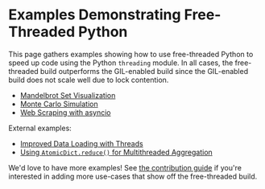 # Examples Demonstrating Free-Threaded Python

This page gathers examples showing how to use free-threaded Python to speed up
code using the Python `threading` module. In all cases, the free-threaded build outperforms the GIL-enabled build since the GIL-enabled build does not
scale well due to lock contention.

- [Mandelbrot Set Visualization](mandelbrot.md)
- [Monte Carlo Simulation](monte-carlo.md)
- [Web Scraping with asyncio](asyncio.md)

External examples:

- [Improved Data Loading with Threads](https://developer.nvidia.com/blog/improved-data-loading-with-threads/)
- [Using `AtomicDict.reduce()` for Multithreaded Aggregation](https://dpdani.github.io/cereggii/examples/AtomicDict/reduce/)

We'd love to have more examples! See [the contribution guide](../contributing.md)
if you're interested in adding more use-cases that show off the free-threaded
build.
